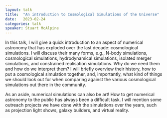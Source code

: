 ```yaml
---
layout: talk
title:  "An introduction to Cosmological Simulations of the Universe"
date:   2023-02-24
categories: talk
speaker: Stuart McAlpine
---
```

In this talk, I will give a quick introduction to an aspect of numerical astronomy that has exploded over the last decade: cosmological simulations. I will discuss their many forms, e.g., N-body simulations, cosmological simulations, hydrodynamical simulations, isolated merger simulations, and constrained realisation simulations. Why do we need them and how do we interpret them? I will briefly overview their history, how to put a cosmological simulation together, and, importantly, what kind of things we should look out for when comparing against the various cosmological simulations out there in the community.

As an aside, numerical simulations can also be art! How to get numerical astronomy to the public has always been a difficult task. I will mention some outreach projects we have done with the simulations over the years, such as projection light shows, galaxy builders, and virtual reality.
